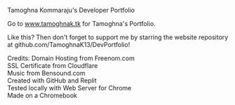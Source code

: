 Tamoghna Kommaraju's Developer Portfolio

Go to www.tamoghnak.tk for Tamoghna's Portfolio.

Like this? Then don't forget to support me by starring the website repository at github.com/TamoghnaK13/DevPortfolio!

Credits:
          Domain Hosting from Freenom.com          
          SSL Certificate from Cloudflare          
          Music from Bensound.com          
          Created with GitHub and Replit          
          Tested locally with Web Server for Chrome          
          Made on a Chromebook          
